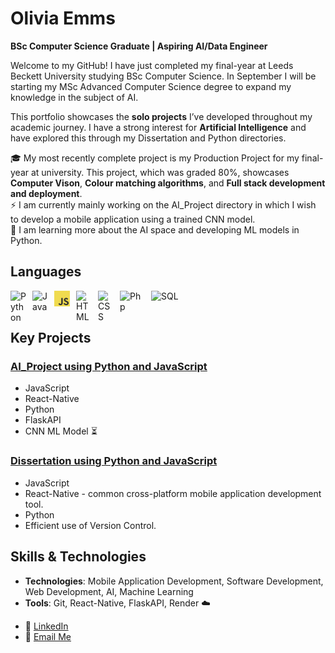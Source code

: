 # Olivia Emms

**BSc Computer Science Graduate | Aspiring AI/Data Engineer**

Welcome to my GitHub!
I have just completed my final-year at Leeds Beckett University studying BSc Computer Science. In September I will be starting my MSc Advanced Computer Science degree to expand my knowledge in the subject of AI.

This portfolio showcases the **solo projects** I’ve developed throughout my academic journey. I have a strong interest for **Artificial Intelligence** and have explored this through my Dissertation and Python directories.

🎓 My most recently complete project is my Production Project for my final-year at university. This project, which was graded 80%, showcases **Computer Vison**, **Colour matching algorithms**, and **Full stack development and deployment**. <br />
⚡ I am currently mainly working on the AI_Project directory in which I wish to develop a mobile application using a trained CNN model. <br />
🌱 I am learning more about the AI space and developing ML models in Python.


## Languages

<img align="left" alt="Python" width="25px" style="padding-right:10px;" src="https://s3.dualstack.us-east-2.amazonaws.com/pythondotorg-assets/media/files/python-logo-only.svg" />
<img align="left" alt="Java" width="25px" style="padding-right:10px;" src="https://upload.wikimedia.org/wikipedia/en/3/30/Java_programming_language_logo.svg" />
<img align="left" alt="JavaScript" width="25px" style="padding-right:10px;" src="https://raw.githubusercontent.com/github/explore/main/topics/javascript/javascript.png" />
<img align="left" alt="HTML" width="25px" style="padding-right:10px;" src="https://upload.wikimedia.org/wikipedia/commons/3/38/HTML5_Badge.svg" />
<img align="left" alt="CSS" width="25px" style="padding-right:10px;" src="https://upload.wikimedia.org/wikipedia/commons/6/62/CSS3_logo.svg" />
<img align="left" alt="Php" width="40px" style="padding-right:10px;" src="https://upload.wikimedia.org/wikipedia/commons/2/27/PHP-logo.svg" />
<img align="left" alt="SQL" width="45px" style="padding-right:10px;" src="https://upload.wikimedia.org/wikipedia/commons/d/d7/Sql_data_base_with_logo.svg" />

<br /><br />


## Key Projects

### [AI_Project using Python and JavaScript](./AI_Project)
- JavaScript
- React-Native
- Python
- FlaskAPI
- CNN ML Model ⏳

### [Dissertation using Python and JavaScript](./Dissertation)
- JavaScript
- React-Native - common cross-platform mobile application development tool.
- Python
- Efficient use of Version Control.

<!--
### [Java](./Java)
Methods used in Software Engineering such as 
- Hash maps
- Iterators

### [Python](./Python)
- Binary and linear searching
- Object orientated programming
- (Comming soon)Machine learning using OpenCV, Tensorflow, Pandas, etc.
-->

## Skills & Technologies 
- **Technologies**: Mobile Application Development, Software Development, Web Development, AI, Machine Learning
- **Tools**: Git, React-Native, FlaskAPI, Render ☁️

<!-- - 🔗 [Portfolio Website](https://your-portfolio-link.com)
-->
- 💼 [LinkedIn](https://www.linkedin.com/in/olivia-emms-006222265/)
- 📧 [Email Me](123oliviaemms123@gmail.com)
